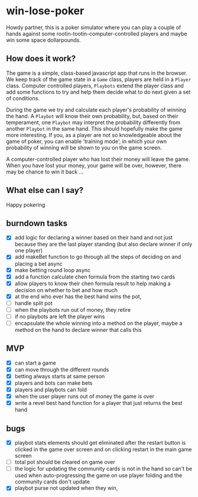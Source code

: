 # win-lose-poker

Howdy partner, this is a poker simulator where you can play a couple of hands against some rootin-tootin-computer-controlled players and maybe win some space dollarpounds.

## How does it work?

The game is a simple, class-based javascript app that runs in the browser. We keep track of the game state in a `Game` class, players are held in a `Player` class. Computer controlled players, `Playbots` extend the player class and add some functions to try and help them decide what to do next given a set of conditions.

During the game we try and calculate each player's probability of winning the hand. A `Playbot` will know their own probability, but, based on their temperament, one `Playbot` may interpret the probability differently from another `Playbot` in the same hand. This should hopefully make the game more interesting. If you, as a player are not so knowledgeable about the game of poker, you can enable 'training mode', in which your own probability of winning will be shown to you on the game screen.

A computer-controlled player who has lost their money will leave the game. When you have lost your money, your game will be over, however, there may be chance to win it back ...

## What else can I say?

Happy pokering

## burndown tasks

- [x] add logic for declaring a winner based on their hand and not just because they are the last player standing (but also declare winner if only one player)
- [x] add makeBet function to go through all the steps of deciding on and placing a bet async
- [x] make betting round loop async
- [x] add a function calculate chen formula from the starting two cards
- [x] allow players to know their chen formula result to help making a decision on whether to bet and how much
- [x] at the end who ever has the best hand wins the pot, 
- [ ] handle split pot
- [ ] when the playbots run out of money, they retire
- [ ] if no playbots are left the player wins
- [ ] encapsulate the whole winning into a method on the player, maybe a method on the hand to declare winner that calls this

## MVP

- [x] can start a game
- [x] can move through the different rounds
- [x] betting always starts at same person
- [x] players and bots can make bets
- [x] players and playbots can fold
- [x] when the user player runs out of money the game is over
- [x] write a revel best hand function for a player that just returns the best hand

## bugs

- [x] playbot stats elements should get eliminated after the restart button is clicked in the game over screen and on clicking restart in the main game screen
- [ ] total pot should be cleared on game over
- [ ] the logic for updating the community cards is not in the hand so can't be used when auto-progressing the game on use player folding and the community cards don't update
- [x]  playbot purse not updated when they win, 
